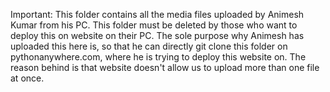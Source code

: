 Important:
This folder contains all the media files uploaded by Animesh Kumar from his PC. This folder must be deleted by those who want to deploy this on website on their PC. The sole purpose why Animesh has uploaded this here is, so that he can directly git clone this folder on pythonanywhere.com, where he is trying to deploy this website on. The reason behind is that website doesn't allow us to upload more than one file at once.
